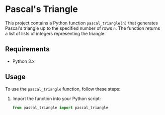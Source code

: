 # Pascal's Triangle

This project contains a Python function `pascal_triangle(n)` that generates Pascal's triangle up to the specified number of rows `n`. The function returns a list of lists of integers representing the triangle.

## Requirements

- Python 3.x

## Usage

To use the `pascal_triangle` function, follow these steps:

1. Import the function into your Python script:

   ```python
   from pascal_triangle import pascal_triangle


